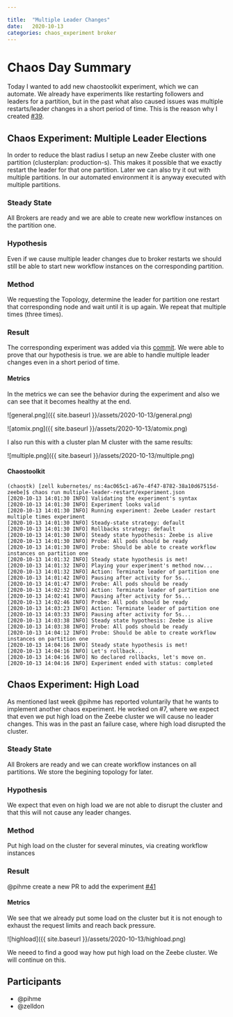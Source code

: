 ```yaml
---

title:  "Multiple Leader Changes"
date:   2020-10-13
categories: chaos_experiment broker
---
```


# Chaos Day Summary

Today I wanted to add new chaostoolkit experiment, which we can automate.
We already have experiments like restarting followers and leaders for a partition, but in the past what also caused issues was multiple restarts/leader changes
in a short period of time. This is the reason why I created [#39](https://github.com/zeebe-io/zeebe-chaos/issues/39). 

## Chaos Experiment: Multiple Leader Elections

In order to reduce the blast radius I setup an new Zeebe cluster with one partition (clusterplan: production-s). This makes it possible that we exactly restart the leader for that one partition.
Later we can also try it out with multiple partitions. In our automated environment it is anyway executed with multiple partitions.

### Steady State

All Brokers are ready and we are able to create new workflow instances on the partition one.

### Hypothesis

Even if we cause multiple leader changes due to broker restarts we should still be able to start new workflow instances on the corresponding partition.

### Method 

We requesting the Topology, determine the leader for partition one restart that corresponding node and wait until it is up again. We repeat that multiple times (three times).

### Result

The corresponding experiment was added via this [commit](https://github.com/zeebe-io/zeebe-chaos/commit/11c3a96fc87991f649fb1559363ba335b2bf42a1).
We were able to prove that our hypothesis is true. we are able to handle multiple leader changes even in a short period of time.

#### Metrics

In the metrics we can see the behavior during the experiment and also we can see that it becomes healthy at the end.

![general.png]({{ site.baseurl }}/assets/2020-10-13/general.png)

![atomix.png]({{ site.baseurl }}/assets/2020-10-13/atomix.png)

I also run this with a cluster plan M cluster with the same results:

![multiple.png]({{ site.baseurl }}/assets/2020-10-13/multiple.png)

#### Chaostoolkit

```
(chaostk) [zell kubernetes/ ns:4ac065c1-a67e-4f47-8782-38a10d67515d-zeebe]$ chaos run multiple-leader-restart/experiment.json 
[2020-10-13 14:01:30 INFO] Validating the experiment's syntax
[2020-10-13 14:01:30 INFO] Experiment looks valid
[2020-10-13 14:01:30 INFO] Running experiment: Zeebe Leader restart multiple times experiment
[2020-10-13 14:01:30 INFO] Steady-state strategy: default
[2020-10-13 14:01:30 INFO] Rollbacks strategy: default
[2020-10-13 14:01:30 INFO] Steady state hypothesis: Zeebe is alive
[2020-10-13 14:01:30 INFO] Probe: All pods should be ready
[2020-10-13 14:01:30 INFO] Probe: Should be able to create workflow instances on partition one
[2020-10-13 14:01:32 INFO] Steady state hypothesis is met!
[2020-10-13 14:01:32 INFO] Playing your experiment's method now...
[2020-10-13 14:01:32 INFO] Action: Terminate leader of partition one
[2020-10-13 14:01:42 INFO] Pausing after activity for 5s...
[2020-10-13 14:01:47 INFO] Probe: All pods should be ready
[2020-10-13 14:02:32 INFO] Action: Terminate leader of partition one
[2020-10-13 14:02:41 INFO] Pausing after activity for 5s...
[2020-10-13 14:02:46 INFO] Probe: All pods should be ready
[2020-10-13 14:03:23 INFO] Action: Terminate leader of partition one
[2020-10-13 14:03:33 INFO] Pausing after activity for 5s...
[2020-10-13 14:03:38 INFO] Steady state hypothesis: Zeebe is alive
[2020-10-13 14:03:38 INFO] Probe: All pods should be ready
[2020-10-13 14:04:12 INFO] Probe: Should be able to create workflow instances on partition one
[2020-10-13 14:04:16 INFO] Steady state hypothesis is met!
[2020-10-13 14:04:16 INFO] Let's rollback...
[2020-10-13 14:04:16 INFO] No declared rollbacks, let's move on.
[2020-10-13 14:04:16 INFO] Experiment ended with status: completed
```

## Chaos Experiment: High Load

As mentioned last week @pihme has reported voluntarily that he wants to implement another chaos experiment.
He worked on #7, where we expect that even we put high load on the Zeebe cluster we will cause no leader changes. This was in the past an failure case, where high load disrupted the cluster.


### Steady State

All Brokers are ready and we can create workflow instances on all partitions. We store the begining topology for later.

### Hypothesis

We expect that even on high load we are not able to disrupt the cluster and that this will not cause any leader changes.

### Method

Put high load on the cluster for several minutes, via creating workflow instances

### Result

@pihme create a new PR to add the experiment [#41](https://github.com/zeebe-io/zeebe-chaos/pull/41) 


#### Metrics

We see that we already put some load on the cluster but it is not enough to exhaust the request limits and reach back pressure.

![highload]({{ site.baseurl }}/assets/2020-10-13/highload.png)

We neeed to find a good way how put high load on the Zeebe cluster. We will continue on this.

## Participants

  * @pihme
  * @zelldon



